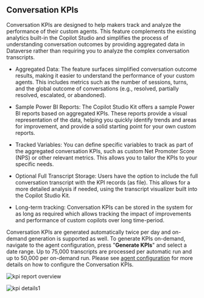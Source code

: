 ## Conversation KPIs

Conversation KPIs are designed to help makers track and analyze the performance of their custom agents. This feature complements the existing analytics built-in the Copilot Studio and simplifies the process of understanding conversation outcomes by providing aggregated data in Dataverse rather than requiring you to analyze the complex conversation transcripts. 

* Aggregated Data: The feature surfaces simplified conversation outcome results, making it easier to understand the performance of your custom agents. This includes metrics such as the number of sessions, turns, and the global outcome of conversations (e.g., resolved, partially resolved, escalated, or abandoned).

* Sample Power BI Reports: The Copilot Studio Kit offers a sample Power BI reports based on aggregated KPIs. These reports provide a visual representation of the data, helping you quickly identify trends and areas for improvement, and provide a solid starting point for your own custom reports.

* Tracked Variables: You can define specific variables to track as part of the aggregated conversation KPIs, such as custom Net Promoter Score (NPS) or other relevant metrics. This allows you to tailor the KPIs to your specific needs.

* Optional Full Transcript Storage: Users have the option to include the full conversation transcript with the KPI records (as file). This allows for a more detailed analysis if needed, using the transcript visualizer built into the Copilot Studio Kit.

* Long-term tracking: Conversation KPIs can be stored in the system for as long as required which allows tracking the impact of improvements and performance of custom copilots over long time-period.

Conversation KPIs are generated automatically twice per day and on-demand generation is supported as well. To generate KPIs on-demand, navigate to the agent configuration, press "**Generate KPIs**" and select a date range. Up to 75,000 transcripts are processed per automatic run and up to 50,000 per on-demand run. Please see [agent configuration](./CONFIGURE_COPILOTS.md) for more details on how to configure the Conversation KPIs.

![kpi report overview](https://github.com/user-attachments/assets/bca1bc9e-2d6f-42bc-a6b6-798003999f21)

![kpi details1](https://github.com/user-attachments/assets/96b48373-a7a0-4062-adb8-68bd97d22e12)
